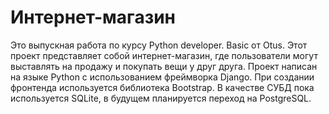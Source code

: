 # Интернет-магазин
Это выпускная работа по курсу Python developer. Basic от Otus.
Этот проект представляет собой интернет-магазин, где пользователи могут выставлять на продажу и покупать вещи у друг друга. Проект написан на языке Python с использованием фреймворка Django. При создании фронтенда используется библиотека Bootstrap. В качестве СУБД пока используется SQLite, в будущем планируется переход на PostgreSQL.
